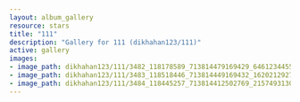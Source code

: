 ```yaml
---
layout: album_gallery
resource: stars
title: "111"
description: "Gallery for 111 (dikhahan123/111)"
active: gallery
images:
- image_path: dikhahan123/111/3482_118178589_713814479169429_6461234455287534626_n.jpg
- image_path: dikhahan123/111/3483_118518446_713814449169432_1620212927842801413_n.jpg
- image_path: dikhahan123/111/3484_118445257_713814412502769_2157493130647933961_n.jpg
---
```

